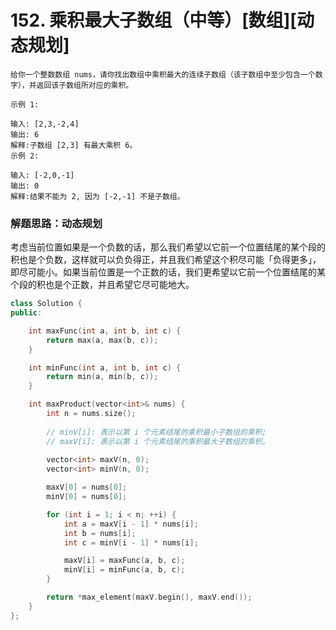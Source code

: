 # 152. 乘积最大子数组（中等）[数组][动态规划]

```
给你一个整数数组 nums，请你找出数组中乘积最大的连续子数组（该子数组中至少包含一个数字），并返回该子数组所对应的乘积。

示例 1:

输入: [2,3,-2,4]
输出: 6
解释:子数组 [2,3] 有最大乘积 6。
示例 2:

输入: [-2,0,-1]
输出: 0
解释:结果不能为 2, 因为 [-2,-1] 不是子数组。
```

### 解题思路：动态规划

考虑当前位置如果是一个负数的话，那么我们希望以它前一个位置结尾的某个段的积也是个负数，这样就可以负负得正，并且我们希望这个积尽可能「负得更多」，即尽可能小。如果当前位置是一个正数的话，我们更希望以它前一个位置结尾的某个段的积也是个正数，并且希望它尽可能地大。

```cpp
class Solution {
public:

    int maxFunc(int a, int b, int c) {
        return max(a, max(b, c));
    }

    int minFunc(int a, int b, int c) {
        return min(a, min(b, c));
    }

    int maxProduct(vector<int>& nums) {
        int n = nums.size();
        
        // minV[i]: 表示以第 i 个元素结尾的乘积最小子数组的乘积;
        // maxV[i]: 表示以第 i 个元素结尾的乘积最大子数组的乘积。
        
        vector<int> maxV(n, 0);
        vector<int> minV(n, 0);

        maxV[0] = nums[0];
        minV[0] = nums[0];

        for (int i = 1; i < n; ++i) {
            int a = maxV[i - 1] * nums[i];
            int b = nums[i];
            int c = minV[i - 1] * nums[i];

            maxV[i] = maxFunc(a, b, c);
            minV[i] = minFunc(a, b, c);
        }

        return *max_element(maxV.begin(), maxV.end());
    }
};
```

